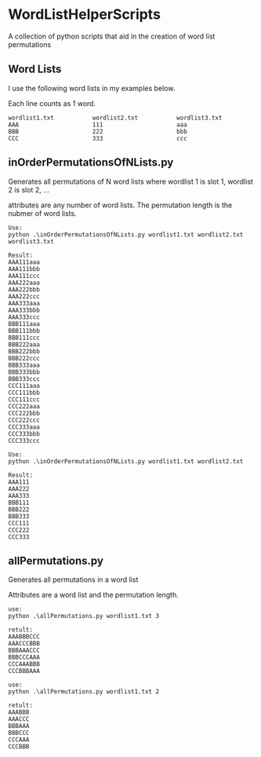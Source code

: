 # WordListHelperScripts
A collection of python scripts that aid in the creation of word list permutations


## Word Lists

I use the following word lists in my examples below.

Each line counts as 1 word. 

```
wordlist1.txt           wordlist2.txt           wordlist3.txt
AAA                     111                     aaa
BBB                     222                     bbb
CCC                     333                     ccc
```

## inOrderPermutationsOfNLists.py

Generates all permutations of N word lists where wordlist 1 is slot 1, wordlist 2 is slot 2, ...

attributes are any number of word lists. The permutation length is the nubmer of word lists. 

```
Use:
python .\inOrderPermutationsOfNLists.py wordlist1.txt wordlist2.txt wordlist3.txt 

Result:
AAA111aaa
AAA111bbb
AAA111ccc
AAA222aaa
AAA222bbb
AAA222ccc
AAA333aaa
AAA333bbb
AAA333ccc
BBB111aaa
BBB111bbb
BBB111ccc
BBB222aaa
BBB222bbb
BBB222ccc
BBB333aaa
BBB333bbb
BBB333ccc
CCC111aaa
CCC111bbb
CCC111ccc
CCC222aaa
CCC222bbb
CCC222ccc
CCC333aaa
CCC333bbb
CCC333ccc
```
```
Use:
python .\inOrderPermutationsOfNLists.py wordlist1.txt wordlist2.txt

Result:
AAA111
AAA222
AAA333
BBB111
BBB222
BBB333
CCC111
CCC222
CCC333
```

## allPermutations.py

Generates all permutations in a word list

Attributes are a word list and the permutation length.

```
use: 
python .\allPermutations.py wordlist1.txt 3

retult:
AAABBBCCC
AAACCCBBB
BBBAAACCC
BBBCCCAAA
CCCAAABBB
CCCBBBAAA
```
```
use: 
python .\allPermutations.py wordlist1.txt 2

retult:
AAABBB
AAACCC
BBBAAA
BBBCCC
CCCAAA
CCCBBB
```
